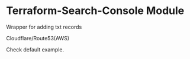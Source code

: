 # Terraform-Search-Console Module

Wrapper for adding txt records

Cloudflare/Route53(AWS)

Check default example.
